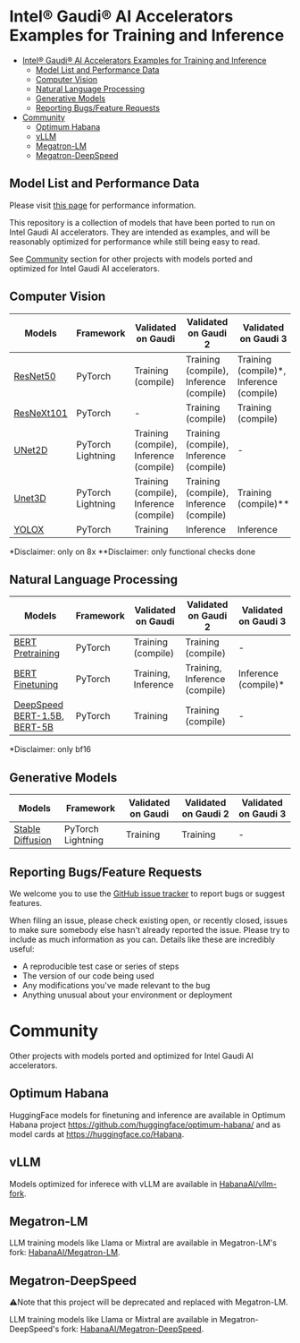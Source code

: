# Intel® Gaudi® AI Accelerators Examples for Training and Inference

- [Intel® Gaudi® AI Accelerators Examples for Training and Inference](#intel-gaudi-ai-accelerators-examples-for-training-and-inference)
  - [Model List and Performance Data](#model-list-and-performance-data)
  - [Computer Vision](#computer-vision)
  - [Natural Language Processing](#natural-language-processing)
  - [Generative Models](#generative-models)
  - [Reporting Bugs/Feature Requests](#reporting-bugsfeature-requests)
- [Community](#community)
  - [Optimum Habana](#optimum-habana)
  - [vLLM](#vllm)
  - [Megatron-LM](#megatron-lm)
  - [Megatron-DeepSpeed](#megatron-deepspeed)

## Model List and Performance Data

Please visit [this page](https://developer.habana.ai/resources/habana-training-models/#performance) for performance information.

This repository is a collection of models that have been ported to run on Intel Gaudi AI accelerators. They are intended as examples, and will be reasonably optimized for performance while still being easy to read.

See [Community](#community) section for other projects with models ported and optimized for Intel Gaudi AI accelerators.

## Computer Vision
| Models                                                                     | Framework         | Validated on Gaudi                      | Validated on Gaudi 2                     | Validated on Gaudi 3                     |
| -------------------------------------------------------------------------- | ----------------- | --------------------------------------- | ---------------------------------------- | ---------------------------------------- |
| [ResNet50](PyTorch/computer_vision/classification/torchvision)             | PyTorch           | Training (compile)                      | Training (compile), Inference (compile)  | Training (compile)*, Inference (compile) |
| [ResNeXt101](PyTorch/computer_vision/classification/torchvision)           | PyTorch           | -                                       | Training (compile)                       | Training (compile)                       |
| [UNet2D](PyTorch/computer_vision/segmentation/Unet)                        | PyTorch Lightning | Training (compile), Inference (compile) | Training (compile), Inference (compile)  | -                                        |
| [Unet3D](PyTorch/computer_vision/segmentation/Unet)                        | PyTorch Lightning | Training (compile), Inference (compile) | Training (compile), Inference (compile)  | Training (compile)**                     |
| [YOLOX](PyTorch/computer_vision/detection/yolox)                           | PyTorch           | Training                                | Inference                                | Inference                                |

*Disclaimer: only on 8x
**Disclaimer: only functional checks done

## Natural Language Processing
| Models                                                                             | Framework  | Validated on Gaudi            | Validated on Gaudi 2           | Validated on Gaudi 3  |
|------------------------------------------------------------------------------------| ---------- | ----------------------------- | ------------------------------ | --------------------- |
| [BERT Pretraining](PyTorch/nlp/bert)                                               | PyTorch    | Training (compile)            | Training (compile)             | -                     |
| [BERT Finetuning](PyTorch/nlp/bert)                                                | PyTorch    | Training, Inference           | Training, Inference (compile)  | Inference (compile)*  |
| [DeepSpeed BERT-1.5B, BERT-5B](PyTorch/nlp/DeepSpeedExamples/deepspeed-bert)       | PyTorch    | Training                      | Training (compile)             | -                     |

*Disclaimer: only bf16

## Generative Models
| Models                                                                               | Framework         | Validated on Gaudi  | Validated on Gaudi 2 | Validated on Gaudi 3 |
| ------------------------------------------------------------------------------------ | ----------------- | ------------------- | -------------------- | -------------------- |
| [Stable Diffusion](PyTorch/generative_models/stable-diffusion)                       | PyTorch Lightning | Training            | Training             | -                    |

## Reporting Bugs/Feature Requests

We welcome you to use the [GitHub issue tracker](https://github.com/HabanaAI/Model-References/issues) to report bugs or suggest features.

When filing an issue, please check existing open, or recently closed, issues to make sure somebody else hasn't already
reported the issue. Please try to include as much information as you can. Details like these are incredibly useful:

* A reproducible test case or series of steps
* The version of our code being used
* Any modifications you've made relevant to the bug
* Anything unusual about your environment or deployment

# Community
Other  projects with models ported and optimized for Intel Gaudi AI accelerators.

## Optimum Habana
HuggingFace models for finetuning and inference are available in Optimum Habana project https://github.com/huggingface/optimum-habana/ and as model cards at https://huggingface.co/Habana.

## vLLM
Models optimized for inferece with vLLM are available in [HabanaAI/vllm-fork](https://github.com/HabanaAI/vllm-fork).

## Megatron-LM
LLM training models like Llama or Mixtral are available in Megatron-LM's fork: [HabanaAI/Megatron-LM](https://github.com/HabanaAI/Megatron-LM).

## Megatron-DeepSpeed
⚠️Note that this project will be deprecated and replaced with Megatron-LM.

LLM training models like Llama or Mixtral are available in Megatron-DeepSpeed's fork: [HabanaAI/Megatron-DeepSpeed](https://github.com/HabanaAI/Megatron-DeepSpeed).


